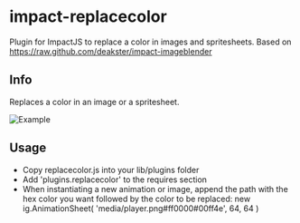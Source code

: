 impact-replacecolor
===================

Plugin for ImpactJS to replace a color in images and spritesheets. Based on https://raw.github.com/deakster/impact-imageblender


Info
----
Replaces a color in an image or a spritesheet.

![Example](https://raw.github.com/klase/impact-replacecolor/master/example.png)

Usage
-----

- Copy replacecolor.js into your lib/plugins folder
- Add 'plugins.replacecolor' to the requires section
- When instantiating a new animation or image, append the path with the hex color you want followed by the color to be replaced: new ig.AnimationSheet( 'media/player.png#ff0000#00ff4e', 64, 64 )

